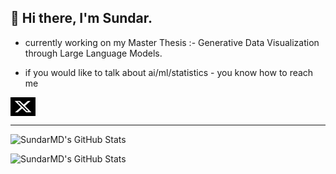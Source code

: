 ## 👋 Hi there, I'm Sundar.

- currently working on my Master Thesis :- Generative Data Visualization through Large Language Models.

- if you would like to talk about ai/ml/statistics - you know how to reach me


<a href="https://twitter.com/Sundar_Das_" target="blank"><img align="center" src="https://raw.githubusercontent.com/SundarMD/github-profile-readme-generator/master/src/images/icons/Social/X.svg" alt="Sundar_Das_" height="30" width="40" /></a>



---
<p><img src="https://github-readme-stats.vercel.app/api/top-langs/?username=SundarMD&theme=dark&show_icons=true&hide_border=true&layout=compact" alt="SundarMD's GitHub Stats" /></p>
 
 
<p><img src="https://github-readme-streak-stats.herokuapp.com/?user=SundarMD&theme=default&hide_border=true&theme=dark" alt="SundarMD's GitHub Stats" /></p>
